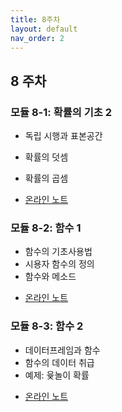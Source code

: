 ```yaml
---
title: 8주차
layout: default
nav_order: 2
---
```



## 8 주차

### 모듈 8-1: 확률의 기초 2

- 독립 시행과 표본공간
- 확률의 덧셈
- 확률의 곱셈

- [온라인 노트](https://uos-bigdata.github.io/bigdatabook/chapters/05/data_probability.html#id10)

### 모듈 8-2: 함수 1

- 함수의 기초사용법
- 시용자 함수의 정의
- 함수와 메소드

+ [온라인 노트](https://uos-bigdata.github.io/bigdatabook/chapters/05/data_function.html#id2)


### 모듈 8-3: 함수 2

- 데이터프레임과 함수
- 함수의 데이터 취급
- 예제: 윷놀이 확률
+ [온라인 노트](https://uos-bigdata.github.io/bigdatabook/chapters/05/data_function.html#id11)
 